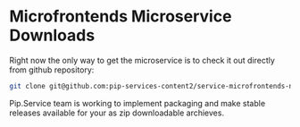 # Microfrontends Microservice Downloads

Right now the only way to get the microservice is to check it out directly from github repository:

```bash
git clone git@github.com:pip-services-content2/service-microfrontends-node.git
```

Pip.Service team is working to implement packaging and make stable releases available for your 
as zip downloadable archieves.